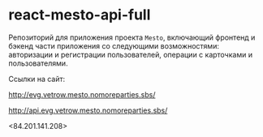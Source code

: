 # react-mesto-api-full
Репозиторий для приложения проекта `Mesto`, включающий фронтенд и бэкенд части приложения со следующими возможностями: авторизации и регистрации пользователей, операции с карточками и пользователями. 

Ссылки на сайт:

<http://evg.vetrow.mesto.nomoreparties.sbs/>

<http://api.evg.vetrow.mesto.nomoreparties.sbs/>

<84.201.141.208>